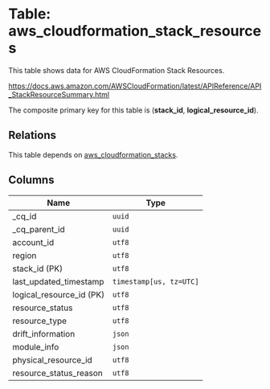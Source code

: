 # Table: aws_cloudformation_stack_resources

This table shows data for AWS CloudFormation Stack Resources.

https://docs.aws.amazon.com/AWSCloudFormation/latest/APIReference/API_StackResourceSummary.html

The composite primary key for this table is (**stack_id**, **logical_resource_id**).

## Relations

This table depends on [aws_cloudformation_stacks](aws_cloudformation_stacks.md).

## Columns

| Name          | Type          |
| ------------- | ------------- |
|_cq_id|`uuid`|
|_cq_parent_id|`uuid`|
|account_id|`utf8`|
|region|`utf8`|
|stack_id (PK)|`utf8`|
|last_updated_timestamp|`timestamp[us, tz=UTC]`|
|logical_resource_id (PK)|`utf8`|
|resource_status|`utf8`|
|resource_type|`utf8`|
|drift_information|`json`|
|module_info|`json`|
|physical_resource_id|`utf8`|
|resource_status_reason|`utf8`|